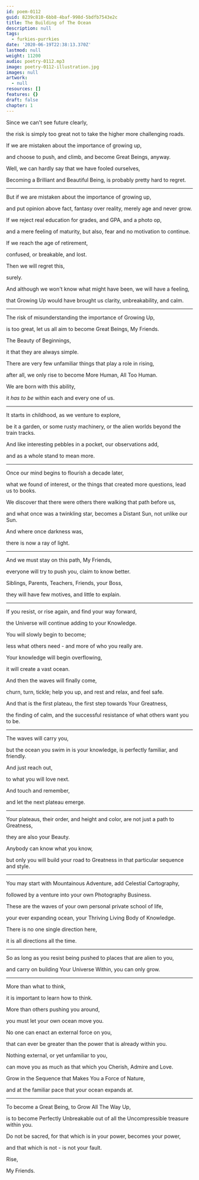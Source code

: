 ```yaml
---
id: poem-0112
guid: 8239c810-6bb8-4baf-998d-5bdfb7543e2c
title: The Building of The Ocean
description: null
tags:
  - furkies-purrkies
date: '2020-06-19T22:38:13.370Z'
lastmod: null
weight: 11200
audio: poetry-0112.mp3
image: poetry-0112-illustration.jpg
images: null
artwork:
  - null
resources: []
features: {}
draft: false
chapter: 1
---
```


Since we can't see future clearly,

the risk is simply too great not to take the higher more challenging roads.

If we are mistaken about the importance of growing up,

and choose to push, and climb, and become Great Beings, anyway.

Well, we can hardly say that we have fooled ourselves,

Becoming a Brilliant and Beautiful Being, is probably pretty hard to regret.

---

But if we are mistaken about the importance of growing up,

and put opinion above fact, fantasy over reality, merely age and never grow.

If we reject real education for grades, and GPA, and a photo op,

and a mere feeling of maturity, but also, fear and no motivation to continue.

If we reach the age of retirement,

confused, or breakable, and lost.

Then we will regret this,

surely.

And although we won't know what might have been, we will have a feeling,

that Growing Up would have brought us clarity, unbreakability, and calm.

---

The risk of misunderstanding the importance of Growing Up,

is too great, let us all aim to become Great Beings, My Friends.

The Beauty of Beginnings,

it that they are always simple.

There are very few unfamiliar things that play a role in rising,

after all, we only rise to become More Human, All Too Human.

We are born with this ability,

it *has to be* within each and every one of us.

---

It starts in childhood, as we venture to explore,

be it a garden, or some rusty machinery, or the alien worlds beyond the train tracks.

And like interesting pebbles in a pocket, our observations add,

and as a whole stand to mean more.

---

Once our mind begins to flourish a decade later,

what we found of interest, or the things that created more questions, lead us to books.

We discover that there were others there walking that path before us,

and what once was a twinkling star, becomes a Distant Sun, not unlike our Sun.

And where once darkness was,

there is now a ray of light.

---

And we must stay on this path, My Friends,

everyone will try to push you, claim to know better.

Siblings, Parents, Teachers, Friends, your Boss,

they will have few motives, and little to explain.

---

If you resist, or rise again, and find your way forward,

the Universe will continue adding to your Knowledge.

You will slowly begin to become;

less what others need - and more of who you really are.

Your knowledge will begin overflowing,

it will create a vast ocean.

And then the waves will finally come,

churn, turn, tickle; help you up, and rest and relax, and feel safe.

And that is the first plateau, the first step towards Your Greatness,

the finding of calm, and the successful resistance of what others want you to be.

---

The waves will carry you,

but the ocean you swim in is your knowledge, is perfectly familiar, and friendly.

And just reach out,

to what you will love next.

And touch and remember,

and let the next plateau emerge.

---

Your plateaus, their order, and height and color, are not just a path to Greatness,

they are also your Beauty.

Anybody can know what you know,

but only you will build your road to Greatness in that particular sequence and style.

---

You may start with Mountainous Adventure, add Celestial Cartography,

followed by a venture into your own Photography Business.

These are the waves of your own personal private school of life,

your ever expanding ocean, your Thriving Living Body of Knowledge.

There is no one single direction here,

it is all directions all the time.

---

So as long as you resist being pushed to places that are alien to you,

and carry on building Your Universe Within, you can only grow.

---

More than what to think,

it is important to learn how to think.

More than others pushing you around,

you must let your own ocean move you.

No one can enact an external force on you,

that can ever be greater than the power that is already within you.

Nothing external, or yet unfamiliar to you,

can move you as much as that which you Cherish, Admire and Love.

Grow in the Sequence that Makes You a Force of Nature,

and at the familiar pace that your ocean expands at.

---

To become a Great Being, to Grow All The Way Up,

is to become Perfectly Unbreakable out of all the Uncompressible treasure within you.

Do not be sacred, for that which is in your power, becomes your power,

and that which is not - is not your fault.

Rise,

My Friends.
